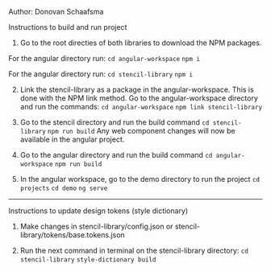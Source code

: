 Author: Donovan Schaafsma

Instructions to build and run project

1. Go to the root directies of both libraries to download the NPM packages.

For the angular directory run:
`cd angular-workspace`
`npm i`

For the angular directory run:
`cd stencil-library`
`npm i`

2. Link the stencil-library as a package in the angular-workspace.
This is done with the NPM link method. Go to the angular-workspace directory and run the commands:
`cd angular-workspace`
`npm link stencil-library`

3. Go to the stencil directory and run the build command
`cd stencil-library`
`npm run build`
Any web component changes will now be available in the angular project.

4. Go to the angular directory and run the build command
`cd angular-workspace`
`npm run build`

5. In the angular workspace, go to the demo directory to run the project
`cd projects`
`cd demo`
`ng serve`

******

Instructions to update design tokens (style dictionary)

1. Make changes in stencil-library/config.json or stencil-library/tokens/base.tokens.json

2. Run the next command in terminal on the stencil-library directory:
`cd stencil-library`
`style-dictionary build`